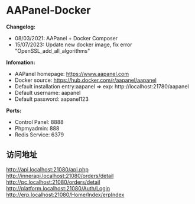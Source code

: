 # AAPanel-Docker
<b>Changelog: </b>
- 08/03/2021: AAPanel + Docker Composer
- 15/07/2023: Update new docker image, fix error "OpenSSL_add_all_algorithms"

<b>Infomation: </b>
- AAPanel homepage: https://www.aapanel.com
- Docker source: https://hub.docker.com/r/aapanel/aapanel
- Default installation entry:aapanel => exp: http://localhost:21780/aapanel
- Default username: aapanel
- Default password: aapanel123

<b>Ports:</b>
- Control Panel: 8888
- Phpmyadmin: 888
- Redis Service: 6379

## 访问地址
http://api.localhost:21080/api.php
http://innerapi.localhost:21080/orders/detail
http://pc.localhost:21080/orders/detail
http://platform.localhost:21080/Auth/Login
http://erp.localhost:21080/Home/Index/erpIndex